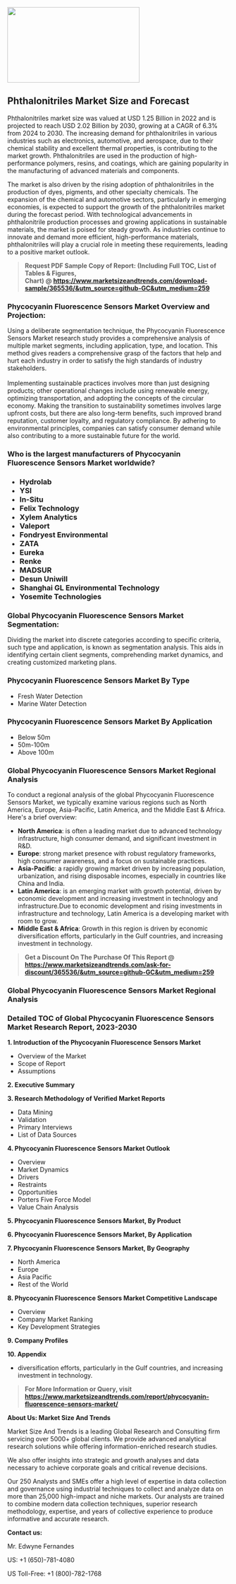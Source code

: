 <p><img class="alignnone size-medium wp-image-20088" src="https://ffe5etoiles.com/wp-content/uploads/2024/12/MST1-300x171.png" alt="" width="300" height="171" /></p><h2>Phthalonitriles Market Size and Forecast</h2><p>Phthalonitriles market size was valued at USD 1.25 Billion in 2022 and is projected to reach USD 2.02 Billion by 2030, growing at a CAGR of 6.3% from 2024 to 2030. The increasing demand for phthalonitriles in various industries such as electronics, automotive, and aerospace, due to their chemical stability and excellent thermal properties, is contributing to the market growth. Phthalonitriles are used in the production of high-performance polymers, resins, and coatings, which are gaining popularity in the manufacturing of advanced materials and components.</p><p>The market is also driven by the rising adoption of phthalonitriles in the production of dyes, pigments, and other specialty chemicals. The expansion of the chemical and automotive sectors, particularly in emerging economies, is expected to support the growth of the phthalonitriles market during the forecast period. With technological advancements in phthalonitrile production processes and growing applications in sustainable materials, the market is poised for steady growth. As industries continue to innovate and demand more efficient, high-performance materials, phthalonitriles will play a crucial role in meeting these requirements, leading to a positive market outlook.</p></p><blockquote id="" class=""><strong>Request PDF Sample Copy of Report: (Including Full TOC, List of Tables &amp; Figures, Chart)&nbsp;@&nbsp;<strong><a href="https://www.marketsizeandtrends.com/download-sample/365536/&utm_source=github-GC&utm_medium=259" target="_blank">https://www.marketsizeandtrends.com/download-sample/365536/&utm_source=github-GC&utm_medium=259</a></strong></strong></blockquote><h3 id="" class="">Phycocyanin Fluorescence Sensors Market&nbsp;Overview and Projection:</h3><p id="" class="">Using a deliberate segmentation technique, the Phycocyanin Fluorescence Sensors Market research study provides a comprehensive analysis of multiple market segments, including application, type, and location. This method gives readers a comprehensive grasp of the factors that help and hurt each industry in order to satisfy the high standards of industry stakeholders. <br /> <br />Implementing sustainable practices involves more than just designing products; other operational changes include using renewable energy, optimizing transportation, and adopting the concepts of the circular economy. Making the transition to sustainability sometimes involves large upfront costs, but there are also long-term benefits, such improved brand reputation, customer loyalty, and regulatory compliance. By adhering to environmental principles, companies can satisfy consumer demand while also contributing to a more sustainable future for the world.</p><h3 id="" class="">Who is the largest manufacturers of&nbsp;Phycocyanin Fluorescence Sensors Market worldwide?</h3><h3 class=""><p><ul><li>Hydrolab </li><li> YSI </li><li> In-Situ </li><li> Felix Technology </li><li> Xylem Analytics </li><li> Valeport </li><li> Fondryest Environmental </li><li> ZATA </li><li> Eureka </li><li> Renke </li><li> MADSUR </li><li> Desun Uniwill </li><li> Shanghai GL Environmental Technology </li><li> Yosemite Technologies</li></ul></p></h3><h3 id="" class="">Global&nbsp;Phycocyanin Fluorescence Sensors Market Segmentation:</h3><p id="" class="">Dividing the market into discrete categories according to specific criteria, such type and application, is known as segmentation analysis. This aids in identifying certain client segments, comprehending market dynamics, and creating customized marketing plans.</p><h3 id="" class="">Phycocyanin Fluorescence Sensors Market&nbsp;By Type</h3><p><p><ul><li>Fresh Water Detection</li><li> Marine Water Detection</p></li></ul></p></p><h3 id="" class="">Phycocyanin Fluorescence Sensors Market&nbsp;By Application</h3><p class=""><p><ul><li>Below 50m</li><li> 50m-100m</li><li> Above 100m</li></ul></p></p><h3 id="" class="">Global Phycocyanin Fluorescence Sensors Market Regional Analysis</h3><p id="" class="">To conduct a regional analysis of the global Phycocyanin Fluorescence Sensors Market, we typically examine various regions such as North America, Europe, Asia-Pacific, Latin America, and the Middle East &amp; Africa. Here's a brief overview:</p><ul><li><strong>North America</strong>: is often a leading market due to advanced technology infrastructure, high consumer demand, and significant investment in R&amp;D.</li><li><strong>Europe</strong>: strong market presence with robust regulatory frameworks, high consumer awareness, and a focus on sustainable practices.</li><li><strong>Asia-Pacific</strong>: a rapidly growing market driven by increasing population, urbanization, and rising disposable incomes, especially in countries like China and India.</li><li><strong>Latin America</strong>: is an emerging market with growth potential, driven by economic development and increasing investment in technology and infrastructure.Due to economic development and rising investments in infrastructure and technology, Latin America is a developing market with room to grow.</li><li><strong>Middle East &amp; Africa</strong>: Growth in this region is driven by economic diversification efforts, particularly in the Gulf countries, and increasing investment in technology.</li></ul><blockquote id="" class=""><strong>Get a Discount On The Purchase Of This Report @ <strong><a href="https://www.marketsizeandtrends.com/ask-for-discount/365536/&utm_source=github-GC&utm_medium=259" target="_blank">https://www.marketsizeandtrends.com/ask-for-discount/365536/&utm_source=github-GC&utm_medium=259</a></strong></strong></blockquote><h3 id="" class="">Global Phycocyanin Fluorescence Sensors Market Regional Analysis</h3><h3 id="" class="">Detailed TOC of Global Phycocyanin Fluorescence Sensors Market Research Report, 2023-2030</h3><p id="" class=""><strong>1. Introduction of the Phycocyanin Fluorescence Sensors Market</strong></p><ul><li>Overview of the Market</li><li>Scope of Report</li><li>Assumptions</li></ul><p id="" class=""><strong>2. Executive Summary</strong></p><p id="" class=""><strong>3. Research Methodology of Verified Market Reports</strong></p><ul><li>Data Mining</li><li>Validation</li><li>Primary Interviews</li><li>List of Data Sources</li></ul><p id="" class=""><strong>4. Phycocyanin Fluorescence Sensors Market Outlook</strong></p><ul><li>Overview</li><li>Market Dynamics</li><li>Drivers</li><li>Restraints</li><li>Opportunities</li><li>Porters Five Force Model</li><li>Value Chain Analysis</li></ul><p id="" class=""><strong>5. Phycocyanin Fluorescence Sensors Market, By Product</strong></p><p id="" class=""><strong>6. Phycocyanin Fluorescence Sensors Market, By Application</strong></p><p id="" class=""><strong>7. Phycocyanin Fluorescence Sensors Market, By Geography</strong></p><ul><li>North America</li><li>Europe</li><li>Asia Pacific</li><li>Rest of the World</li></ul><p id="" class=""><strong>8. Phycocyanin Fluorescence Sensors Market Competitive Landscape</strong></p><ul><li>Overview</li><li>Company Market Ranking</li><li>Key Development Strategies</li></ul><p id="" class=""><strong>9. Company Profiles</strong></p><p id="" class=""><strong>10. Appendix</strong></p><ul><li>diversification efforts, particularly in the Gulf countries, and increasing investment in technology.</li></ul><blockquote id="" class=""><strong>For More Information or Query, visit <strong><strong><a href="https://www.marketsizeandtrends.com/report/phycocyanin-fluorescence-sensors-market/" target="_blank">https://www.marketsizeandtrends.com/report/phycocyanin-fluorescence-sensors-market/</a></strong></strong></strong></blockquote><p id="" class=""><strong>About Us: Market Size And Trends</strong></p><p id="" class="">Market Size And Trends is a leading Global Research and Consulting firm servicing over 5000+ global clients. We provide advanced analytical research solutions while offering information-enriched research studies.</p><p id="" class="">We also offer insights into strategic and growth analyses and data necessary to achieve corporate goals and critical revenue decisions.</p><p id="" class="">Our 250 Analysts and SMEs offer a high level of expertise in data collection and governance using industrial techniques to collect and analyze data on more than 25,000 high-impact and niche markets. Our analysts are trained to combine modern data collection techniques, superior research methodology, expertise, and years of collective experience to produce informative and accurate research.</p><p id="" class=""><strong>Contact us:</strong></p><p id="" class="">Mr. Edwyne Fernandes</p><p id="" class="">US: +1 (650)-781-4080</p><p id="" class="">US Toll-Free: +1 (800)-782-1768</p>
